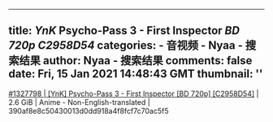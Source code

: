 
---
title: _YnK_ Psycho-Pass 3 - First Inspector _BD 720p_ _C2958D54_
categories: 
    - 音视频
    - Nyaa - 搜索结果
author: Nyaa - 搜索结果
comments: false
date: Fri, 15 Jan 2021 14:48:43 GMT
thumbnail: ''
---

<div>   
<a href="https://nyaa.si/view/1327798">#1327798 | [YnK] Psycho-Pass 3 - First Inspector [BD 720p] [C2958D54]</a> | 2.6 GiB | Anime - Non-English-translated | 390af8e8c50430013d0dd918a4f8fcf7c70ac5f5  
</div>
            
